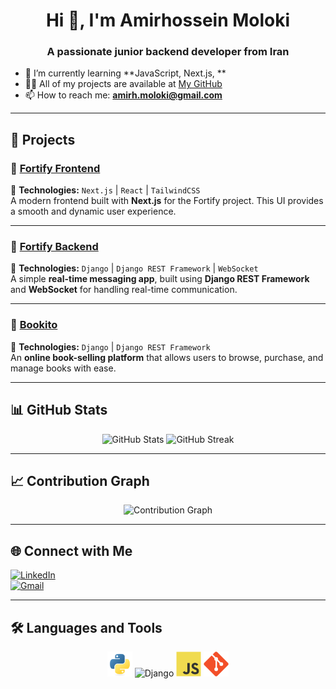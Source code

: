 <h1 align="center">Hi 👋, I'm Amirhossein Moloki</h1>
<h3 align="center">A passionate junior backend developer from Iran</h3>

- 🌱 I’m currently learning **JavaScript, Next.js, **  
- 👨‍💻 All of my projects are available at [My GitHub](https://github.com/amirhossein-moloki)  
- 📫 How to reach me: **amirh.moloki@gmail.com**  

---

## 🚀 **Projects**

### 🔹 [Fortify Frontend](https://github.com/amirhossein-moloki/fortify_frontend-publish)  
📌 **Technologies:** `Next.js` | `React` | `TailwindCSS`  
A modern frontend built with **Next.js** for the Fortify project. This UI provides a smooth and dynamic user experience.

---

### 🔹 [Fortify Backend](https://github.com/amirhossein-moloki/fortify_backend-publish)  
📌 **Technologies:** `Django` | `Django REST Framework` | `WebSocket`  
A simple **real-time messaging app**, built using **Django REST Framework** and **WebSocket** for handling real-time communication.

---

### 🔹 [Bookito](https://github.com/amirhossein-moloki/bookito)  
📌 **Technologies:** `Django` | `Django REST Framework`  
An **online book-selling platform** that allows users to browse, purchase, and manage books with ease.

---

## 📊 **GitHub Stats**
<p align="center">
  <img src="https://github-readme-stats.vercel.app/api?username=amirhossein-moloki&show_icons=true&theme=dark" alt="GitHub Stats"/>
  <img src="https://github-readme-streak-stats.herokuapp.com/?user=amirhossein-moloki&theme=dark" alt="GitHub Streak"/>
</p>

---

## 📈 **Contribution Graph**
<p align="center">
  <img src="https://github-readme-activity-graph.vercel.app/graph?username=amirhossein-moloki&theme=react-dark" alt="Contribution Graph"/>
</p>

---

## 🌐 **Connect with Me**
[![LinkedIn](https://img.shields.io/badge/LinkedIn-0077B5?style=for-the-badge&logo=linkedin&logoColor=white)](https://www.linkedin.com/in/amirhossein-moloki-8b8840351/)  
[![Gmail](https://img.shields.io/badge/Gmail-D14836?style=for-the-badge&logo=gmail&logoColor=white)](mailto:amirh.moloki@gmail.com)

---

## 🛠 **Languages and Tools**
<p align="center">
  <img src="https://raw.githubusercontent.com/devicons/devicon/master/icons/python/python-original.svg" alt="Python" width="40" height="40"/> 
  <img src="https://cdn.worldvectorlogo.com/logos/django.svg" alt="Django" width="40" height="40"/> 
  <img src="https://raw.githubusercontent.com/devicons/devicon/master/icons/javascript/javascript-original.svg" alt="JavaScript" width="40" height="40"/> 
  <img src="https://raw.githubusercontent.com/devicons/devicon/master/icons/git/git-original.svg" alt="Git" width="40" height="40"/>
</p>

